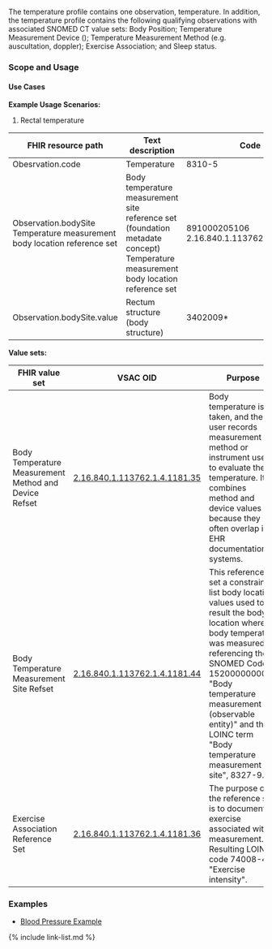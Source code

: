 The temperature profile contains one observation, temperature. In addition, the temperature profile contains the following qualifying observations with associated SNOMED CT value sets: Body Position; Temperature Measurement Device (); Temperature Measurement Method (e.g. auscultation, doppler); Exercise Association; and Sleep status.

### Scope and Usage
#### Use Cases
**Example Usage Scenarios:**

1. Rectal temperature

| FHIR resource path | Text description | Code | Terminology |
|---|---|---|---|
| Obesrvation.code | Temperature | 8310-5 | LOINC |
| Observation.bodySite </br> Temperature measurement body location reference set | Body temperature measurement site reference set (foundation metadate concept) </br> Temperature measurement body location reference set | 891000205106 </br> 2.16.840.1.113762.1.4.1181.29 | |SNOMED CT Solor extension </br> VSAC |
| Observation.bodySite.value | Rectum structure (body structure) | 3402009* | SNOMED CT |




**Value sets:**

| FHIR value set | VSAC OID | Purpose |
|---|---|---|
| Body Temperature Measurement Method and Device Refset | [2.16.840.1.113762.1.4.1181.35](https://vsac.nlm.nih.gov/valueset/2.16.840.1.113762.1.4.1181.35/expansion/Latest) | Body temperature is taken, and the user records measurement method or instrument used to evaluate the temperature. It combines method and device values because they often overlap in EHR documentation systems. |
| Body Temperature Measurement Site Refset | [2.16.840.1.113762.1.4.1181.44](https://vsac.nlm.nih.gov/valueset/2.16.840.1.113762.1.4.1181.44/expansion/Latest) | This reference set a constrained list body location values used to result the body location where a body temperature was measured, referencing the SNOMED Code 1520000000000 "Body temperature measurement site (observable entity)" and the LOINC term "Body temperature measurement site", 8327-9. |
| Exercise Association Reference Set | [2.16.840.1.113762.1.4.1181.36](https://vsac.nlm.nih.gov/valueset/2.16.840.1.113762.1.4.1181.36/expansion/Latest) | The purpose of the reference set is to document exercise associated with a measurement. Resulting LOINC code 74008-4 "Exercise intensity". |


### Examples

- [Blood Pressure Example](Observation-bodyTemperature-example.html)




{% include link-list.md %}